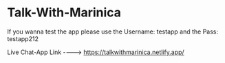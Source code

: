 # Talk-With-Marinica
If you wanna test the app please use the Username: testapp and the Pass: testapp212


Live Chat-App Link ----> https://talkwithmarinica.netlify.app/
